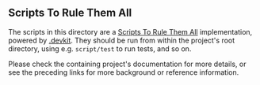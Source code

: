 ## Scripts To Rule Them All

The scripts in this directory are a [Scripts To Rule Them All](https://githubengineering.com/scripts-to-rule-them-all/) implementation, powered by [.devkit](https://github.com/bashup/.devkit).  They should be run from within the project's root directory, using e.g. `script/test` to run tests, and so on.

Please check the containing project's documentation for more details, or see the preceding links for more background or reference information.

